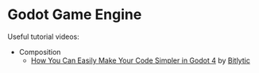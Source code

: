 # Godot Game Engine

Useful tutorial videos:

- Composition
  - [How You Can Easily Make Your Code Simpler in Godot 4](https://www.youtube.com/watch?v=74y6zWZfQKk)
    by [Bitlytic](https://www.youtube.com/@Bitlytic)
